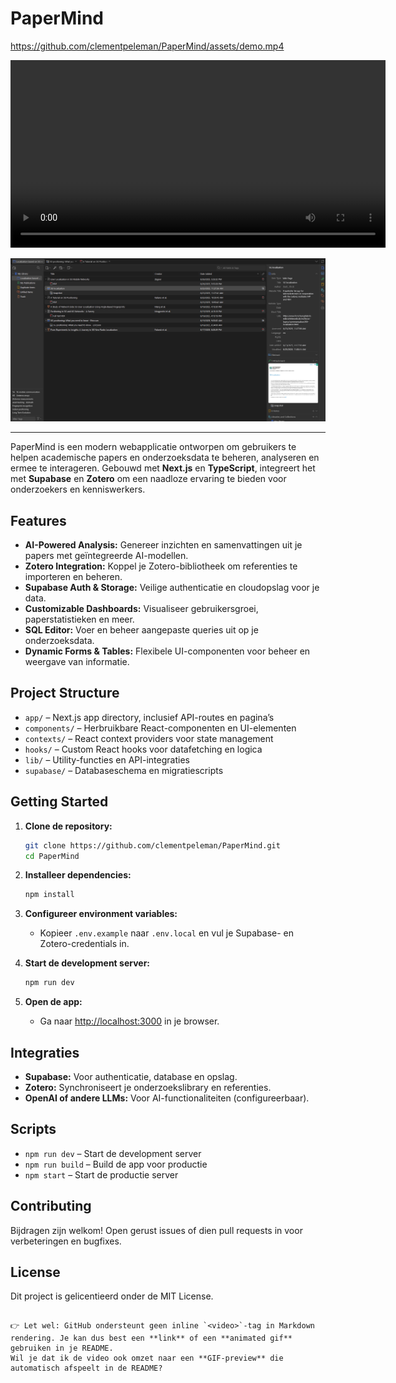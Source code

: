 # PaperMind

https://github.com/clementpeleman/PaperMind/assets/demo.mp4

<p align="center">
  <video src="/public/demo.mp4" controls width="600"></video>
</p>

<p align="center">
  <img src="/public/Zotero.png" alt="Zotero Library" width="600"/>
</p>

---

PaperMind is een modern webapplicatie ontworpen om gebruikers te helpen academische papers en onderzoeksdata te beheren, analyseren en ermee te interageren. Gebouwd met **Next.js** en **TypeScript**, integreert het met **Supabase** en **Zotero** om een naadloze ervaring te bieden voor onderzoekers en kenniswerkers.

## Features

- **AI-Powered Analysis:** Genereer inzichten en samenvattingen uit je papers met geïntegreerde AI-modellen.
- **Zotero Integration:** Koppel je Zotero-bibliotheek om referenties te importeren en beheren.
- **Supabase Auth & Storage:** Veilige authenticatie en cloudopslag voor je data.
- **Customizable Dashboards:** Visualiseer gebruikersgroei, paperstatistieken en meer.
- **SQL Editor:** Voer en beheer aangepaste queries uit op je onderzoeksdata.
- **Dynamic Forms & Tables:** Flexibele UI-componenten voor beheer en weergave van informatie.

## Project Structure

- `app/` – Next.js app directory, inclusief API-routes en pagina’s  
- `components/` – Herbruikbare React-componenten en UI-elementen  
- `contexts/` – React context providers voor state management  
- `hooks/` – Custom React hooks voor datafetching en logica  
- `lib/` – Utility-functies en API-integraties  
- `supabase/` – Databaseschema en migratiescripts  

## Getting Started

1. **Clone de repository:**
   ```bash
   git clone https://github.com/clementpeleman/PaperMind.git
   cd PaperMind
   ````

2. **Installeer dependencies:**

   ```bash
   npm install
   ```
3. **Configureer environment variables:**

   * Kopieer `.env.example` naar `.env.local` en vul je Supabase- en Zotero-credentials in.
4. **Start de development server:**

   ```bash
   npm run dev
   ```
5. **Open de app:**

   * Ga naar [http://localhost:3000](http://localhost:3000) in je browser.

## Integraties

* **Supabase:** Voor authenticatie, database en opslag.
* **Zotero:** Synchroniseert je onderzoekslibrary en referenties.
* **OpenAI of andere LLMs:** Voor AI-functionaliteiten (configureerbaar).

## Scripts

* `npm run dev` – Start de development server
* `npm run build` – Build de app voor productie
* `npm start` – Start de productie server

## Contributing

Bijdragen zijn welkom! Open gerust issues of dien pull requests in voor verbeteringen en bugfixes.

## License

Dit project is gelicentieerd onder de MIT License.

```

👉 Let wel: GitHub ondersteunt geen inline `<video>`-tag in Markdown rendering. Je kan dus best een **link** of een **animated gif** gebruiken in je README.  
Wil je dat ik de video ook omzet naar een **GIF-preview** die automatisch afspeelt in de README?
```
